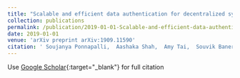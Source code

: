 ```yaml
---
title: "Scalable and efficient data authentication for decentralized systems"
collection: publications
permalink: /publication/2019-01-01-Scalable-and-efficient-data-authentication-for-decentralized-systems
date: 2019-01-01
venue: 'arXiv preprint arXiv:1909.11590'
citation: ' Soujanya Ponnapalli,  Aashaka Shah,  Amy Tai,  Souvik Banerjee,  Vijay Chidambaram,  Dahlia Malkhi,  Michael Wei, &quot;Scalable and efficient data authentication for decentralized systems.&quot; arXiv preprint arXiv:1909.11590, 2019.'
---
```

Use [Google Scholar](https://scholar.google.com/scholar?q=Scalable+and+efficient+data+authentication+for+decentralized+systems){:target="_blank"} for full citation